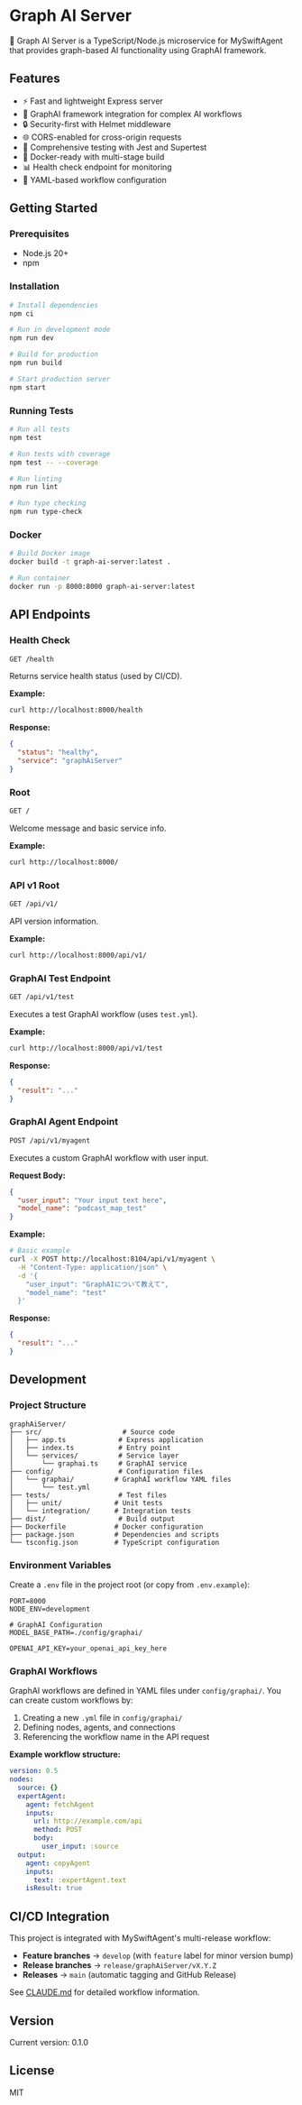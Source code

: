 # Graph AI Server

🚀 Graph AI Server is a TypeScript/Node.js microservice for MySwiftAgent that provides graph-based AI functionality using GraphAI framework.

## Features

- ⚡ Fast and lightweight Express server
- 🧠 GraphAI framework integration for complex AI workflows
- 🔒 Security-first with Helmet middleware
- 🌐 CORS-enabled for cross-origin requests
- 🧪 Comprehensive testing with Jest and Supertest
- 🐳 Docker-ready with multi-stage build
- 📊 Health check endpoint for monitoring
- 📝 YAML-based workflow configuration

## Getting Started

### Prerequisites

- Node.js 20+
- npm

### Installation

```bash
# Install dependencies
npm ci

# Run in development mode
npm run dev

# Build for production
npm run build

# Start production server
npm start
```

### Running Tests

```bash
# Run all tests
npm test

# Run tests with coverage
npm test -- --coverage

# Run linting
npm run lint

# Run type checking
npm run type-check
```

### Docker

```bash
# Build Docker image
docker build -t graph-ai-server:latest .

# Run container
docker run -p 8000:8000 graph-ai-server:latest
```

## API Endpoints

### Health Check

```bash
GET /health
```

Returns service health status (used by CI/CD).

**Example:**
```bash
curl http://localhost:8000/health
```

**Response:**
```json
{
  "status": "healthy",
  "service": "graphAiServer"
}
```

### Root

```bash
GET /
```

Welcome message and basic service info.

**Example:**
```bash
curl http://localhost:8000/
```

### API v1 Root

```bash
GET /api/v1/
```

API version information.

**Example:**
```bash
curl http://localhost:8000/api/v1/
```

### GraphAI Test Endpoint

```bash
GET /api/v1/test
```

Executes a test GraphAI workflow (uses `test.yml`).

**Example:**
```bash
curl http://localhost:8000/api/v1/test
```

**Response:**
```json
{
  "result": "..."
}
```

### GraphAI Agent Endpoint

```bash
POST /api/v1/myagent
```

Executes a custom GraphAI workflow with user input.

**Request Body:**
```json
{
  "user_input": "Your input text here",
  "model_name": "podcast_map_test"
}
```

**Example:**
```bash
# Basic example
curl -X POST http://localhost:8104/api/v1/myagent \
  -H "Content-Type: application/json" \
  -d '{
    "user_input": "GraphAIについて教えて",
    "model_name": "test"
  }'
```

**Response:**
```json
{
  "result": "..."
}
```

## Development

### Project Structure

```
graphAiServer/
├── src/                    # Source code
│   ├── app.ts             # Express application
│   ├── index.ts           # Entry point
│   └── services/          # Service layer
│       └── graphai.ts     # GraphAI service
├── config/                # Configuration files
│   └── graphai/          # GraphAI workflow YAML files
│       └── test.yml
├── tests/                 # Test files
│   ├── unit/             # Unit tests
│   └── integration/      # Integration tests
├── dist/                  # Build output
├── Dockerfile            # Docker configuration
├── package.json          # Dependencies and scripts
└── tsconfig.json         # TypeScript configuration
```

### Environment Variables

Create a `.env` file in the project root (or copy from `.env.example`):

```env
PORT=8000
NODE_ENV=development

# GraphAI Configuration
MODEL_BASE_PATH=./config/graphai/

OPENAI_API_KEY=your_openai_api_key_here
```

### GraphAI Workflows

GraphAI workflows are defined in YAML files under `config/graphai/`. You can create custom workflows by:

1. Creating a new `.yml` file in `config/graphai/`
2. Defining nodes, agents, and connections
3. Referencing the workflow name in the API request

**Example workflow structure:**
```yaml
version: 0.5
nodes:
  source: {}
  expertAgent:
    agent: fetchAgent
    inputs:
      url: http://example.com/api
      method: POST
      body:
        user_input: :source
  output:
    agent: copyAgent
    inputs:
      text: :expertAgent.text
    isResult: true
```

## CI/CD Integration

This project is integrated with MySwiftAgent's multi-release workflow:

- **Feature branches** → `develop` (with `feature` label for minor version bump)
- **Release branches** → `release/graphAiServer/vX.Y.Z`
- **Releases** → `main` (automatic tagging and GitHub Release)

See [CLAUDE.md](../CLAUDE.md) for detailed workflow information.

## Version

Current version: 0.1.0

## License

MIT
